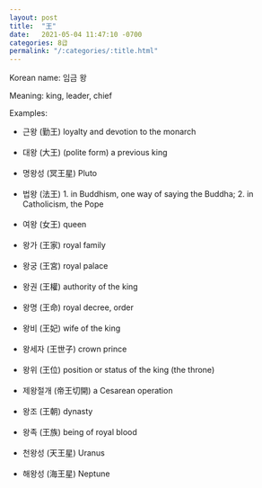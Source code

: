 ```yaml
---
layout: post
title:  "王"
date:   2021-05-04 11:47:10 -0700
categories: 8급
permalink: "/:categories/:title.html"
---
```


Korean name: 임금 왕

Meaning: king, leader, chief

Examples:
* 근왕 (勤王) loyalty and devotion to the monarch <br><br>
* 대왕 (大王) (polite form) a previous king <br><br>
* 명왕성 (冥王星) Pluto <br><br>
* 법왕 (法王) 1. in Buddhism, one way of saying the Buddha; 2. in Catholicism, the Pope <br><br>
* 여왕 (女王) queen <br><br>
* 왕가 (王家) royal family <br><br>
* 왕궁 (王宮) royal palace <br><br>
* 왕권 (王權) authority of the king <br><br>
* 왕명 (王命) royal decree, order <br><br>
* 왕비 (王妃) wife of the king <br><br>
* 왕세자 (王世子) crown prince <br><br>
* 왕위 (王位) position or status of the king (the throne) <br><br>
* 제왕절개 (帝王切開) a Cesarean operation <br><br>
* 왕조 (王朝) dynasty <br><br>
* 왕족 (王族) being of royal blood <br><br>
* 천왕성 (天王星) Uranus <br><br>
* 해왕성 (海王星) Neptune <br><br>